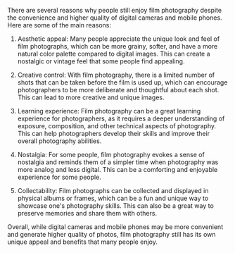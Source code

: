 There are several reasons why people still enjoy film photography despite the convenience and higher quality of digital cameras and mobile phones. Here are some of the main reasons:

1. Aesthetic appeal: Many people appreciate the unique look and feel of film photographs, which can be more grainy, softer, and have a more natural color palette compared to digital images. This can create a nostalgic or vintage feel that some people find appealing.

2. Creative control: With film photography, there is a limited number of shots that can be taken before the film is used up, which can encourage photographers to be more deliberate and thoughtful about each shot. This can lead to more creative and unique images.

3. Learning experience: Film photography can be a great learning experience for photographers, as it requires a deeper understanding of exposure, composition, and other technical aspects of photography. This can help photographers develop their skills and improve their overall photography abilities.

4. Nostalgia: For some people, film photography evokes a sense of nostalgia and reminds them of a simpler time when photography was more analog and less digital. This can be a comforting and enjoyable experience for some people.

5. Collectability: Film photographs can be collected and displayed in physical albums or frames, which can be a fun and unique way to showcase one's photography skills. This can also be a great way to preserve memories and share them with others.

Overall, while digital cameras and mobile phones may be more convenient and generate higher quality of photos, film photography still has its own unique appeal and benefits that many people enjoy.